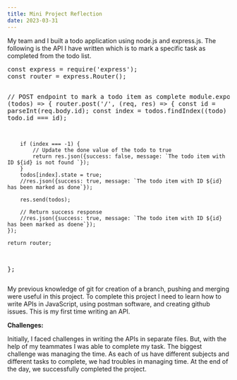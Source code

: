 ```yaml
---
title: Mini Project Reflection
date: 2023-03-31
---
```

<p>
My team and I built a todo application using node.js and express.js.
The following is the API I have written which is to mark a specific task as completed from the todo list.
</p>
<pre>
const express = require('express');
const router = express.Router();


// POST endpoint to mark a todo item as complete
module.exports = (todos) => {
    router.post('/', (req, res) => {
        const id = parseInt(req.body.id);
        const index = todos.findIndex((todo) => todo.id === id);
        
        if (index === -1) {
            // Update the done value of the todo to true
            return res.json({success: false, message: `The todo item with ID ${id} is not found `}); 
        }
        todos[index].state = true;
        //res.json({success: true, message: `The todo item with ID ${id} has been marked as done`});

        res.send(todos);
        
        // Return success response
        //res.json({success: true, message: `The todo item with ID ${id} has been marked as doene`});
    });

    return router;
};
</pre>
<p>
  My previous knowledge of git for creation of a branch, pushing and merging were useful in this project.
To complete this project I need to learn how to write APIs in JavaScript, using postman software, and creating github issues. This is my first time writing an API. 
</p>
  <b>Challenges:</b>
<p>  Initially, I faced challenges in writing the APIs in separate files. But, with the help of my teammates I was able to complete my task. The biggest challenge was managing the time. As each of us 
have different subjects and different tasks to complete, we had troubles in managing time. At the end of the day, we successfully completed the project.
  </p>
  
